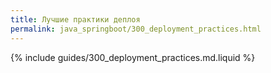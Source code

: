 ```yaml
---
title: Лучшие практики деплоя
permalink: java_springboot/300_deployment_practices.html
---
```


{% include guides/300_deployment_practices.md.liquid %}
